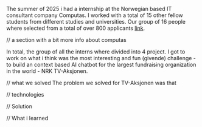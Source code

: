 The summer of 2025 i had a internship at the Norwegian based IT consultant company Computas. I worked with a total of 15 other fellow students from different studies and universities. Our group of 16 people where selected from a total of over 800 applicants [link](google.com). 

// a section with a bit more info about computas 

In total, the group of all the interns where divided into 4 project. I got to work on what i think was the most interesting and fun (givende) challenge - to build an context based AI chatbot for the largest fundraising organization in the world - NRK TV-Aksjonen. 

// what we solved 
The problem we solved for TV-Aksjonen was that 

// technologies 

// Solution 

// What i learned 

 